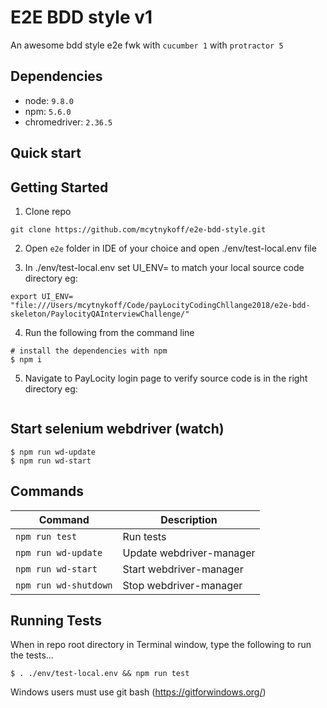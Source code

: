 
# E2E BDD style v1

An awesome bdd style e2e fwk with `cucumber 1` with `protractor 5` 

## Dependencies

* node: `9.8.0`
* npm:  `5.6.0`
* chromedriver:  `2.36.5`
## Quick start



## Getting Started
1. Clone repo
```
git clone https://github.com/mcytnykoff/e2e-bdd-style.git
```
2. Open `e2e` folder in IDE of your choice and open ./env/test-local.env file

3. In ./env/test-local.env set UI_ENV= to match your local source code directory eg:
```
export UI_ENV= "file:///Users/mcytnykoff/Code/payLocityCodingChllange2018/e2e-bdd-skeleton/PaylocityQAInterviewChallenge/"
```
4. Run the following from the command line 
```
# install the dependencies with npm
$ npm i
```

5. Navigate to PayLocity login page to verify source code is in the right directory eg:

```file:///Users/mcytnykoff/Code/payLocityCodingChllange2018/e2e-bdd-skeleton/PaylocityQAInterviewChallenge/login.html"
```

## Start selenium webdriver (watch)
```
$ npm run wd-update
$ npm run wd-start
```


## Commands
| Command               | Description                       | 
|---                    |---                                |
|`npm run test`         | Run tests                         |
|`npm run wd-update`    | Update webdriver-manager          |
|`npm run wd-start`     | Start webdriver-manager           |
|`npm run wd-shutdown`  | Stop webdriver-manager            |



## Running Tests
When in repo root directory in Terminal window, type the following to run the tests...
```
$ . ./env/test-local.env && npm run test
```
Windows users must use git bash (https://gitforwindows.org/)


